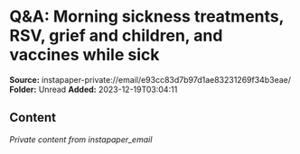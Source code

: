 # Q&A: Morning sickness treatments, RSV, grief and children, and vaccines while sick

**Source:** instapaper-private://email/e93cc83d7b97d1ae83231269f34b3eae/
**Folder:** Unread
**Added:** 2023-12-19T03:04:11




## Content
*Private content from instapaper_email*

